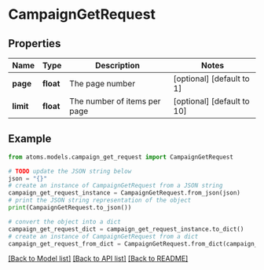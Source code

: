 # CampaignGetRequest


## Properties

Name | Type | Description | Notes
------------ | ------------- | ------------- | -------------
**page** | **float** | The page number | [optional] [default to 1]
**limit** | **float** | The number of items per page | [optional] [default to 10]

## Example

```python
from atoms.models.campaign_get_request import CampaignGetRequest

# TODO update the JSON string below
json = "{}"
# create an instance of CampaignGetRequest from a JSON string
campaign_get_request_instance = CampaignGetRequest.from_json(json)
# print the JSON string representation of the object
print(CampaignGetRequest.to_json())

# convert the object into a dict
campaign_get_request_dict = campaign_get_request_instance.to_dict()
# create an instance of CampaignGetRequest from a dict
campaign_get_request_from_dict = CampaignGetRequest.from_dict(campaign_get_request_dict)
```
[[Back to Model list]](../README.md#documentation-for-models) [[Back to API list]](../README.md#documentation-for-api-endpoints) [[Back to README]](../README.md)


